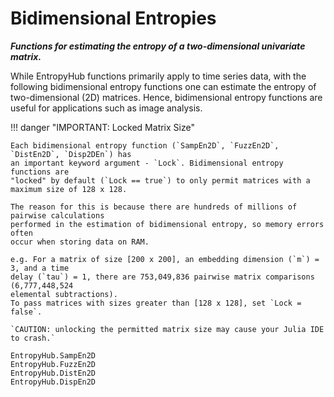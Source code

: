 # Bidimensional Entropies

__*Functions for estimating the entropy of a two-dimensional univariate matrix.*__

While EntropyHub functions primarily apply to time series data, with the following
bidimensional entropy functions one can estimate the entropy of two-dimensional (2D)
matrices. Hence, bidimensional entropy functions are useful for applications such as image analysis.

!!! danger "IMPORTANT: Locked Matrix Size"

    Each bidimensional entropy function (`SampEn2D`, `FuzzEn2D`, `DistEn2D`, `Disp2DEn`) has
    an important keyword argument - `Lock`. Bidimensional entropy functions are
    "locked" by default (`Lock == true`) to only permit matrices with a maximum size of 128 x 128.

    The reason for this is because there are hundreds of millions of pairwise calculations
    performed in the estimation of bidimensional entropy, so memory errors often
    occur when storing data on RAM.

    e.g. For a matrix of size [200 x 200], an embedding dimension (`m`) = 3, and a time
    delay (`tau`) = 1, there are 753,049,836 pairwise matrix comparisons (6,777,448,524
    elemental subtractions).
    To pass matrices with sizes greater than [128 x 128], set `Lock = false`.

    `CAUTION: unlocking the permitted matrix size may cause your Julia IDE to crash.`

    

```@docs
EntropyHub.SampEn2D
EntropyHub.FuzzEn2D
EntropyHub.DistEn2D
EntropyHub.DispEn2D
```